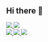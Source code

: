 ## Hi there 👋
<div> 
  <a href="https://www.linkedin.com/in/luankevinferreira" target="_blank">
    <img src="https://img.shields.io/badge/-LinkedIn-%230077B5?style=for-the-badge&logo=linkedin&logoColor=white" target="_blank">
  </a> 
  <a href="https://stackoverflow.com/users/4588977/luan-kevin-ferreira?tab=profile" target="_blank">
    <img src="https://img.shields.io/badge/Stack_Overflow-FE7A16?style=for-the-badge&logo=stack-overflow&logoColor=white" target="_blank">
  </a> 
</div>

<a href="https://github.com/luankevinferreira">
<img src="https://github-readme-stats.vercel.app/api?username=luankevinferreira&show_icons=true&theme=dark&include_all_commits=true&count_private=true"/>
<img src="https://github-readme-stats.vercel.app/api/top-langs/?username=luankevinferreira&layout=compact&langs_count=7&theme=dark"/>
<img src="https://github-profile-trophy.vercel.app/?username=luankevinferreira&theme=onedark"/>
</a>
